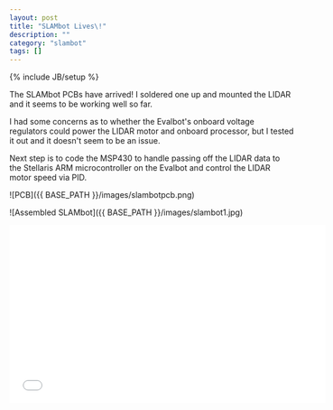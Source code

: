 ```yaml
---
layout: post
title: "SLAMbot Lives\!"
description: ""
category: "slambot"
tags: []
---
```

{% include JB/setup %}

The SLAMbot PCBs have arrived! I soldered one up and mounted the LIDAR and it seems to be working well so far.

I had some concerns as to whether the Evalbot's onboard voltage regulators could power the LIDAR motor and onboard processor, but I tested it out and it doesn't seem to be an issue.

Next step is to code the MSP430 to handle passing off the LIDAR data to the Stellaris ARM microcontroller on the Evalbot and control the LIDAR motor speed via PID.

![PCB]({{ BASE_PATH }}/images/slambotpcb.png)

![Assembled SLAMbot]({{ BASE_PATH }}/images/slambot1.jpg)

<iframe width="560" height="315" src="//www.youtube.com/embed/v139k2DG388?rel=0" frameborder="0" allowfullscreen></iframe>
